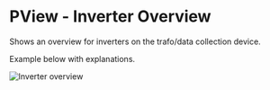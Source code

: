 # PView - Inverter Overview

Shows an overview for inverters on the trafo/data collection device.

Example below with explanations.

![Inverter overview](../img/inverteroverview.png)